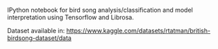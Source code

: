 IPython notebook for bird song analysis/classification and model interpretation using Tensorflow and Librosa.

Dataset available in: https://www.kaggle.com/datasets/rtatman/british-birdsong-dataset/data
